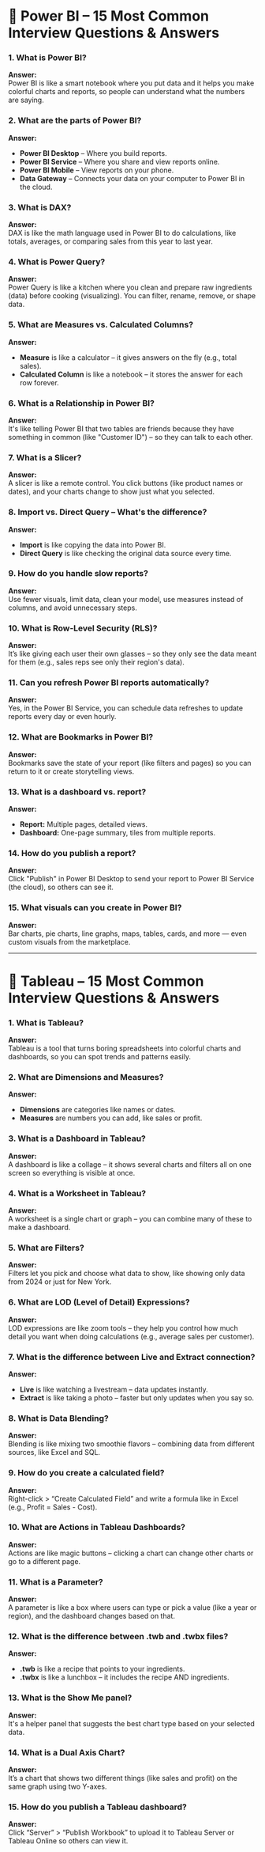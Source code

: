 # 🔷 Power BI – 15 Most Common Interview Questions & Answers

### 1. What is Power BI?
**Answer:**  
Power BI is like a smart notebook where you put data and it helps you make colorful charts and reports, so people can understand what the numbers are saying.

### 2. What are the parts of Power BI?
**Answer:** 
- **Power BI Desktop** – Where you build reports.  
- **Power BI Service** – Where you share and view reports online.  
- **Power BI Mobile** – View reports on your phone.  
- **Data Gateway** – Connects your data on your computer to Power BI in the cloud.

### 3. What is DAX?
**Answer:**  
DAX is like the math language used in Power BI to do calculations, like totals, averages, or comparing sales from this year to last year.

### 4. What is Power Query?
**Answer:**  
Power Query is like a kitchen where you clean and prepare raw ingredients (data) before cooking (visualizing). You can filter, rename, remove, or shape data.

### 5. What are Measures vs. Calculated Columns?
**Answer:**
- **Measure** is like a calculator – it gives answers on the fly (e.g., total sales).  
- **Calculated Column** is like a notebook – it stores the answer for each row forever.

### 6. What is a Relationship in Power BI?
**Answer:**  
It's like telling Power BI that two tables are friends because they have something in common (like "Customer ID") – so they can talk to each other.

### 7. What is a Slicer?
**Answer:**  
A slicer is like a remote control. You click buttons (like product names or dates), and your charts change to show just what you selected.

### 8. Import vs. Direct Query – What's the difference?
**Answer:**
- **Import** is like copying the data into Power BI.  
- **Direct Query** is like checking the original data source every time.

### 9. How do you handle slow reports?
**Answer:**  
Use fewer visuals, limit data, clean your model, use measures instead of columns, and avoid unnecessary steps.

### 10. What is Row-Level Security (RLS)?
**Answer:**  
It’s like giving each user their own glasses – so they only see the data meant for them (e.g., sales reps see only their region's data).

### 11. Can you refresh Power BI reports automatically?
**Answer:**  
Yes, in the Power BI Service, you can schedule data refreshes to update reports every day or even hourly.

### 12. What are Bookmarks in Power BI?
**Answer:**  
Bookmarks save the state of your report (like filters and pages) so you can return to it or create storytelling views.

### 13. What is a dashboard vs. report?
**Answer:**
- **Report:** Multiple pages, detailed views.  
- **Dashboard:** One-page summary, tiles from multiple reports.

### 14. How do you publish a report?
**Answer:**  
Click "Publish" in Power BI Desktop to send your report to Power BI Service (the cloud), so others can see it.

### 15. What visuals can you create in Power BI?
**Answer:**  
Bar charts, pie charts, line graphs, maps, tables, cards, and more — even custom visuals from the marketplace.

---

# 🔷 Tableau – 15 Most Common Interview Questions & Answers

### 1. What is Tableau?
**Answer:**  
Tableau is a tool that turns boring spreadsheets into colorful charts and dashboards, so you can spot trends and patterns easily.

### 2. What are Dimensions and Measures?
**Answer:**
- **Dimensions** are categories like names or dates.  
- **Measures** are numbers you can add, like sales or profit.

### 3. What is a Dashboard in Tableau?
**Answer:**  
A dashboard is like a collage – it shows several charts and filters all on one screen so everything is visible at once.

### 4. What is a Worksheet in Tableau?
**Answer:**  
A worksheet is a single chart or graph – you can combine many of these to make a dashboard.

### 5. What are Filters?
**Answer:**  
Filters let you pick and choose what data to show, like showing only data from 2024 or just for New York.

### 6. What are LOD (Level of Detail) Expressions?
**Answer:**  
LOD expressions are like zoom tools – they help you control how much detail you want when doing calculations (e.g., average sales per customer).

### 7. What is the difference between Live and Extract connection?
**Answer:**
- **Live** is like watching a livestream – data updates instantly.  
- **Extract** is like taking a photo – faster but only updates when you say so.

### 8. What is Data Blending?
**Answer:**  
Blending is like mixing two smoothie flavors – combining data from different sources, like Excel and SQL.

### 9. How do you create a calculated field?
**Answer:**  
Right-click > “Create Calculated Field” and write a formula like in Excel (e.g., Profit = Sales - Cost).

### 10. What are Actions in Tableau Dashboards?
**Answer:**  
Actions are like magic buttons – clicking a chart can change other charts or go to a different page.

### 11. What is a Parameter?
**Answer:**  
A parameter is like a box where users can type or pick a value (like a year or region), and the dashboard changes based on that.

### 12. What is the difference between .twb and .twbx files?
**Answer:**
- **.twb** is like a recipe that points to your ingredients.  
- **.twbx** is like a lunchbox – it includes the recipe AND ingredients.

### 13. What is the Show Me panel?
**Answer:**  
It's a helper panel that suggests the best chart type based on your selected data.

### 14. What is a Dual Axis Chart?
**Answer:**  
It’s a chart that shows two different things (like sales and profit) on the same graph using two Y-axes.

### 15. How do you publish a Tableau dashboard?
**Answer:**  
Click “Server” > “Publish Workbook” to upload it to Tableau Server or Tableau Online so others can view it.

